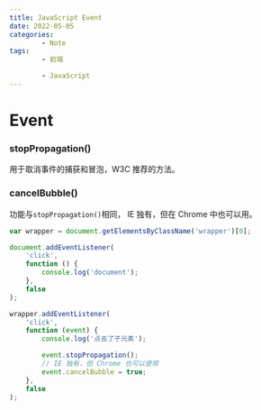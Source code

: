 ```yaml
---
title: JavaScript Event
date: 2022-05-05
categories:
        - Note
tags:
        - 前端

        - JavaScript
---
```


# Event

### stopPropagation()

用于取消事件的捕获和冒泡，W3C 推荐的方法。

### cancelBubble()

功能与`stopPropagation()`相同， IE 独有，但在 Chrome 中也可以用。

```js
var wrapper = document.getElementsByClassName('wrapper')[0];

document.addEventListener(
	'click',
	function () {
		console.log('document');
	},
	false
);

wrapper.addEventListener(
	'click',
	function (event) {
		console.log('点击了子元素');

		event.stopPropagation();
		// IE 独有，但 Chrome 也可以使用
		event.cancelBubble = true;
	},
	false
);
```
